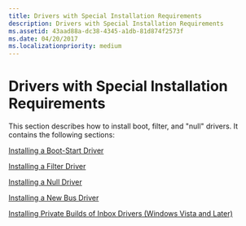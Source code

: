 ```yaml
---
title: Drivers with Special Installation Requirements
description: Drivers with Special Installation Requirements
ms.assetid: 43aad88a-dc38-4345-a1db-81d874f2573f
ms.date: 04/20/2017
ms.localizationpriority: medium
---
```


# Drivers with Special Installation Requirements





This section describes how to install boot, filter, and "null" drivers. It contains the following sections:

[Installing a Boot-Start Driver](installing-a-boot-start-driver.md)

[Installing a Filter Driver](installing-a-filter-driver.md)

[Installing a Null Driver](installing-a-null-driver.md)

[Installing a New Bus Driver](installing-a-new-bus-driver.md)

[Installing Private Builds of Inbox Drivers (Windows Vista and Later)](installing-private-builds-of-in-box-drivers--windows-vista-and-later-.md)

 

 





